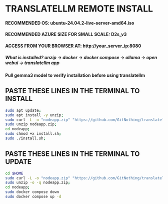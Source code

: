 # TRANSLATELLM REMOTE INSTALL
#### RECOMMENDED OS: ubuntu-24.04.2-live-server-amd64.iso
#### RECOMMENDED AZURE SIZE FOR SMALL SCALE: D2s_v3 
#### ACCESS FROM YOUR BROWSER AT: http://your_server_ip:8080
##### What is installed? unzip -> docker -> docker compose -> ollama -> open webui -> translatellm app
#### Pull gemma3 model to verify installation before using translatellm

## PASTE THESE LINES IN THE TERMINAL TO INSTALL
```bash
sudo apt update;
sudo apt install -y unzip;
sudo curl -L -o "nodeapp.zip" "https://github.com/GitNothing/translatellm/raw/refs/heads/main/nodeapp.zip";
sudo unzip nodeapp.zip;
cd nodeapp;
sudo chmod +x install.sh;
sudo ./install.sh;
```

## PASTE THESE LINES IN THE TERMINAL TO UPDATE
```bash
cd $HOME
sudo curl -L -o "nodeapp.zip" "https://github.com/GitNothing/translatellm/raw/refs/heads/main/nodeapp.zip";
sudo unzip -o -q nodeapp.zip;
cd nodeapp;
sudo docker compose down
sudo docker compose up -d
```
